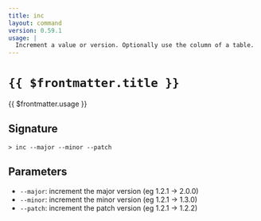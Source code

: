 ```yaml
---
title: inc
layout: command
version: 0.59.1
usage: |
  Increment a value or version. Optionally use the column of a table.
---
```


# `{{ $frontmatter.title }}`

<div style='white-space: pre-wrap;'>{{ $frontmatter.usage }}</div>

## Signature

```> inc --major --minor --patch```

## Parameters

 -  `--major`: increment the major version (eg 1.2.1 -> 2.0.0)
 -  `--minor`: increment the minor version (eg 1.2.1 -> 1.3.0)
 -  `--patch`: increment the patch version (eg 1.2.1 -> 1.2.2)
